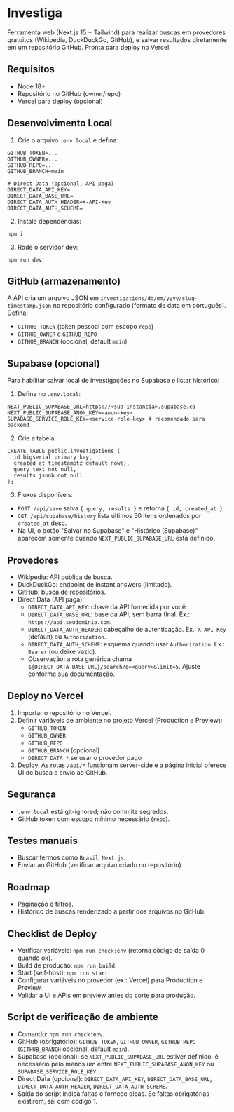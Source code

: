 # Investiga

Ferramenta web (Next.js 15 + Tailwind) para realizar buscas em provedores gratuitos (Wikipedia, DuckDuckGo, GitHub), e salvar resultados diretamente em um repositório GitHub. Pronta para deploy no Vercel.

## Requisitos
- Node 18+
- Repositório no GitHub (owner/repo)
- Vercel para deploy (opcional)

## Desenvolvimento Local
1. Crie o arquivo `.env.local` e defina:
```
GITHUB_TOKEN=...
GITHUB_OWNER=...
GITHUB_REPO=...
GITHUB_BRANCH=main

# Direct Data (opcional, API paga)
DIRECT_DATA_API_KEY=
DIRECT_DATA_BASE_URL=
DIRECT_DATA_AUTH_HEADER=X-API-Key
DIRECT_DATA_AUTH_SCHEME=
```
2. Instale dependências:
```
npm i
```
3. Rode o servidor dev:
```
npm run dev
```

## GitHub (armazenamento)
A API cria um arquivo JSON em `investigations/dd/mm/yyyy/slug-timestamp.json` no repositório configurado (formato de data em português). Defina:
- `GITHUB_TOKEN` (token pessoal com escopo `repo`)
- `GITHUB_OWNER` e `GITHUB_REPO`
- `GITHUB_BRANCH` (opcional, default `main`)

## Supabase (opcional)
Para habilitar salvar local de investigações no Supabase e listar histórico:
1. Defina no `.env.local`:
```
NEXT_PUBLIC_SUPABASE_URL=https://<sua-instancia>.supabase.co
NEXT_PUBLIC_SUPABASE_ANON_KEY=<anon-key>
SUPABASE_SERVICE_ROLE_KEY=<service-role-key> # recomendado para backend
```
2. Crie a tabela:
```
CREATE TABLE public.investigations (
  id bigserial primary key,
  created_at timestamptz default now(),
  query text not null,
  results jsonb not null
);
```
3. Fluxos disponíveis:
- `POST /api/save` salva `{ query, results }` e retorna `{ id, created_at }`.
- `GET /api/supabase/history` lista últimos 50 itens ordenados por `created_at` desc.
- Na UI, o botão "Salvar no Supabase" e "Histórico (Supabase)" aparecem somente quando `NEXT_PUBLIC_SUPABASE_URL` está definido.


## Provedores
- Wikipedia: API pública de busca.
- DuckDuckGo: endpoint de instant answers (limitado).
- GitHub: busca de repositórios.
- Direct Data (API paga):
  - `DIRECT_DATA_API_KEY`: chave da API fornecida por você.
  - `DIRECT_DATA_BASE_URL`: base da API, sem barra final. Ex.: `https://api.seudominio.com`.
  - `DIRECT_DATA_AUTH_HEADER`: cabeçalho de autenticação. Ex.: `X-API-Key` (default) ou `Authorization`.
  - `DIRECT_DATA_AUTH_SCHEME`: esquema quando usar `Authorization`. Ex.: `Bearer` (ou deixe vazio).
  - Observação: a rota genérica chama `${DIRECT_DATA_BASE_URL}/search?q=<query>&limit=5`. Ajuste conforme sua documentação.

## Deploy no Vercel
1. Importar o repositório no Vercel.
2. Definir variáveis de ambiente no projeto Vercel (Production e Preview):
   - `GITHUB_TOKEN`
   - `GITHUB_OWNER`
   - `GITHUB_REPO`
   - `GITHUB_BRANCH` (opcional)
   - `DIRECT_DATA_*` se usar o provedor pago
3. Deploy. As rotas `/api/*` funcionam server-side e a página inicial oferece UI de busca e envio ao GitHub.

## Segurança
- `.env.local` está git-ignored; não commite segredos.
- GitHub token com escopo mínimo necessário (`repo`).

## Testes manuais
- Buscar termos como `Brasil`, `Next.js`.
- Enviar ao GitHub (verificar arquivo criado no repositório).

## Roadmap
- Paginação e filtros.
- Histórico de buscas renderizado a partir dos arquivos no GitHub.

## Checklist de Deploy
- Verificar variáveis: `npm run check:env` (retorna código de saída 0 quando ok).
- Build de produção: `npm run build`.
- Start (self-host): `npm run start`.
- Configurar variáveis no provedor (ex.: Vercel) para Production e Preview.
- Validar a UI e APIs em preview antes do corte para produção.

## Script de verificação de ambiente
- Comando: `npm run check:env`.
- GitHub (obrigatório): `GITHUB_TOKEN`, `GITHUB_OWNER`, `GITHUB_REPO` (`GITHUB_BRANCH` opcional, default `main`).
- Supabase (opcional): se `NEXT_PUBLIC_SUPABASE_URL` estiver definido, é necessário pelo menos um entre `NEXT_PUBLIC_SUPABASE_ANON_KEY` ou `SUPABASE_SERVICE_ROLE_KEY`.
- Direct Data (opcional): `DIRECT_DATA_API_KEY`, `DIRECT_DATA_BASE_URL`, `DIRECT_DATA_AUTH_HEADER`, `DIRECT_DATA_AUTH_SCHEME`.
- Saída do script indica faltas e fornece dicas. Se faltas obrigatórias existirem, sai com código 1.
